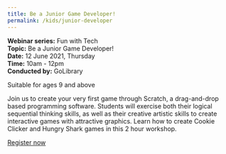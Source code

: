 ```yaml
---
title: Be a Junior Game Developer!
permalink: /kids/junior-developer
---
```


**Webinar series:** Fun with Tech</br>
**Topic:** Be a Junior Game Developer!</br> 
**Date:** 12 June 2021, Thursday</br>
**Time:** 10am - 12pm </br>
**Conducted by:** GoLibrary

Suitable for ages 9 and above

Join us to create your very first game through Scratch, a drag-and-drop based programming software. Students will 
exercise both their logical sequential thinking skills, as well as their creative 
artistic skills to create interactive games with attractive graphics. Learn how to create Cookie Clicker and Hungry Shark 
games in this 2 hour workshop. 

[Register now](https://sg.nullspacegroup.com/smart-nation-together-workshops/)